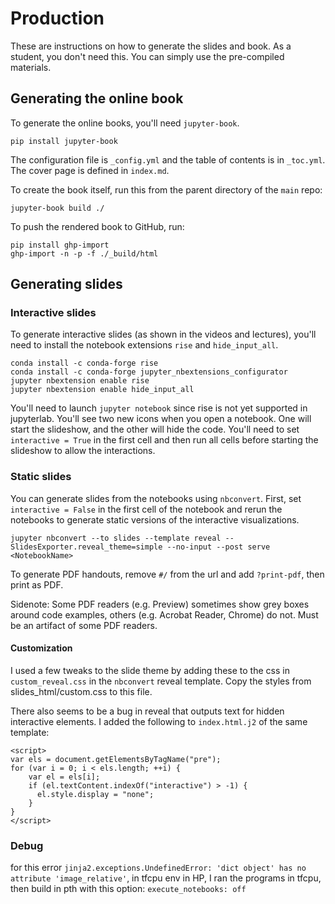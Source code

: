 # Production
These are instructions on how to generate the slides and book. As a student, you don't need this. You can simply use the pre-compiled materials.

## Generating the online book
To generate the online books, you'll need `jupyter-book`.

```
pip install jupyter-book
```

The configuration file is `_config.yml` and the table of contents is in `_toc.yml`. The cover page is defined in `index.md`.

To create the book itself, run this from the parent directory of the `main` repo:

```
jupyter-book build ./
```

To push the rendered book to GitHub, run:

```
pip install ghp-import
ghp-import -n -p -f ./_build/html
```


## Generating slides
### Interactive slides
To generate interactive slides (as shown in the videos and lectures), you'll need to install the notebook extensions `rise` and `hide_input_all`.

```
conda install -c conda-forge rise
conda install -c conda-forge jupyter_nbextensions_configurator
jupyter nbextension enable rise
jupyter nbextension enable hide_input_all
```

You'll need to launch `jupyter notebook` since rise is not yet supported in jupyterlab. You'll see two new icons when you open a notebook. One will start the slideshow, and the other will hide the code. You'll need to set `interactive = True` in the first cell and then run all cells before starting the slideshow to allow the interactions.

### Static slides
You can generate slides from the notebooks using `nbconvert`. First, set `interactive = False` in the first cell of the notebook and rerun the notebooks to generate static versions of the interactive visualizations.

```
jupyter nbconvert --to slides --template reveal --SlidesExporter.reveal_theme=simple --no-input --post serve <NotebookName>
```

To generate PDF handouts, remove `#/` from the url and add `?print-pdf`, then print as PDF. 

Sidenote: Some PDF readers (e.g. Preview) sometimes show grey boxes around code examples, others (e.g. Acrobat Reader, Chrome) do not. Must be an artifact of some PDF readers.

#### Customization
I used a few tweaks to the slide theme by adding these to the css in `custom_reveal.css` in the `nbconvert` reveal template. Copy the styles from slides_html/custom.css to this file.

There also seems to be a bug in reveal that outputs text for hidden interactive elements. I added the following to `index.html.j2` of the same template:

```
<script>
var els = document.getElementsByTagName("pre");
for (var i = 0; i < els.length; ++i) {
    var el = els[i];
    if (el.textContent.indexOf("interactive") > -1) {
      el.style.display = "none";
    }
}
</script>
```

### Debug

for this error `jinja2.exceptions.UndefinedError: 'dict object' has no attribute 'image_relative'`, in tfcpu env in HP, I ran the programs in tfcpu, then build in pth with this option: `execute_notebooks: off`
